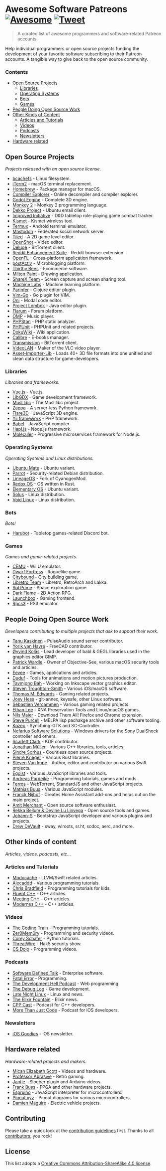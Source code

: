 # Awesome Software Patreons [![Awesome](https://cdn.rawgit.com/sindresorhus/awesome/d7305f38d29fed78fa85652e3a63e154dd8e8829/media/badge.svg)](https://github.com/sindresorhus/awesome) [![Tweet](https://img.shields.io/twitter/url/http/shields.io.svg?style=social)](https://twitter.com/intent/tweet?text=A%20List%20of%20software%20and%20coders%20patreons&url=https://github.com/uraimo/Awesome-Software-Patreons&via=uraimo)

> A curated list of awesome programmers and software-related Patreon accounts.

Help individual programmers or open source projects funding the development of your favorite software subscribing to their Patreon accounts. A tangible way to give back to the open source community.

### Contents

- [Open Source Projects](#open-source-projects)
  - [Libraries](#libraries) 
  - [Operating Systems](#operating-system)
  - [Bots](#bots)
  - [Games](#games)
- [People Doing Open Source Work](#people-doing-open-source-work)
- [Other Kinds of Content](#other-kinds-of-content)
  - [Articles and Tutorials](#articles-and-tutorials)
  - [Videos](#videos)
  - [Podcasts](#podcasta)
  - [Newsletters](#newsletters)
- [Hardware related](#hardware-related)



## Open Source Projects
_Projects released with an open source license._

- [bcachefs](https://www.patreon.com/bcachefs) - Linux filesystem. 
- [iTerm2](https://www.patreon.com/gnachman) - macOS terminal replacement. 
- [Homebrew](https://www.patreon.com/homebrew) - Package manager for macOS.
- [Compiler Explorer](https://www.patreon.com/mattgodbolt) - Online decompiler and compiler explorer. 
- [Godot Engine](https://www.patreon.com/godotengine) - Complete 3D engine.  
- [Monkey 2](https://www.patreon.com/monkey2) - Monkey 2 programming language. 
- [Dekko Project](https://www.patreon.com/dekkoproject) - Ubuntu email client. 
- [Improved Initiative](https://www.patreon.com/improvedinitiative) - D&D tabletop role-playing game combat tracker. 
- [Kismet](https://www.patreon.com/kismetwireless) - Kismet wireless tool. 
- [Termux](https://www.patreon.com/termux) - Android terminal emulator. 
- [Mastodon](https://www.patreon.com/mastodon) - Federated social network server.  
- [Tiled](https://www.patreon.com/bjorn) - A 2D game level editor. 
- [OpenShot](https://www.patreon.com/openshot) - Video editor.
- [Deluge](https://www.patreon.com/deluge_cas) - BitTorrent client. 
- [Reddit Enhancement Suite](https://www.patreon.com/honestbleeps) - Reddit browser extension.
- [OpenFL](https://www.patreon.com/openfl) - Cross-platform application framework. 
- [postActiv](https://www.patreon.com/postActiv) - Microblogging platform. 
- [Thirthy Bees](https://www.patreon.com/thirtybees) - Ecommerce software. 
- [Milton Paint](https://www.patreon.com/serge_rgb) - Drawing application. 
- [ShareX Team](https://www.patreon.com/ShareX) - Screen capture and screen sharing tool. 
- [Machine Labs](https://www.patreon.com/machinelabs) - Machine learning platform.
- [Parinfer](https://www.patreon.com/shaunlebron) - Clojure editor plugin.
- [Vim-Go](https://www.patreon.com/fatih) - Go plugin for VIM.
- [Oni](https://www.patreon.com/onivim) - Modal code editor.
- [Project Lombok](https://www.patreon.com/lombok) - Java editor plugin.
- [Flarum](https://www.patreon.com/flarum) - Forum platform.
- [OMP](https://www.patreon.com/openmusicplayer) - Music player.
- [PHPStan](https://www.patreon.com/phpstan) - PHP static analyzer.
- [PHPUnit](https://www.patreon.com/s_bergmann) - PHPUnit and related projects.
- [DokuWiki](https://www.patreon.com/dokuwiki) - Wiki application.
- [Calibre](https://www.patreon.com/kovidgoyal) - E-books manager.
- [Transmission](https://transmissionbt.com/donate/) - BitTorrent client.
- [VideoLAN](http://www.videolan.org/contribute.html#paypal) - Maker of the VLC video player.
- [Asset-Importer-Lib](https://www.patreon.com/assimp) -  Loads 40+ 3D file formats into one unified and clean data structure for game-developers.

### Libraries 
_Libraries and frameworks._

- [Vue.js](https://www.patreon.com/evanyou) - Vue.js. 
- [LibGDX](https://www.patreon.com/libgdx) - Game development framework.
- [Musl libc](https://www.patreon.com/musl) - The Musl libc project. 
- [Zappa](https://www.patreon.com/zappa) - A server-less Python framework. 
- [Flare3D](https://www.patreon.com/arieln) - JavaScript 3D engine.
- [Yii framework](https://www.patreon.com/samdark) - PHP framework.
- [Babel](https://www.patreon.com/henryzhu) - JavaScript compiler.
- [Hapi.js](https://www.patreon.com/eranhammer) - Node.js framework.
- [Moleculer](https://www.patreon.com/moleculer) - Progressive microservices framework for Node.js.

### Operating Systems
_Operating Systems and Linux distributions._

- [Ubuntu Mate](https://www.patreon.com/ubuntu_mate) - Ubuntu variant. 
- [Parrot](https://www.patreon.com/parrot) - Security-related Debian distribution. 
- [LineageOS](https://www.paypal.me/LineageOS) - Fork of CyanogenMod. 
- [Redox OS](https://www.patreon.com/redox_os) - OS written in Rust.
- [Elementary OS](https://www.patreon.com/elementary) - Ubuntu variant. 
- [Solus](https://www.patreon.com/solus) - Linux distribution. 
- [Void Linux](https://www.patreon.com/xtraeme) - Linux distribution.

### Bots
_Bots!_

- [Harubot](https://www.patreon.com/HaruBot) - Tabletop games-related Discord bot. 

### Games
_Games and game-related projects._

- [CEMU](https://www.patreon.com/cemu) - Wii U emulator. 
- [Dwarf Fortress](https://www.patreon.com/bay12games) - Roguelike game. 
- [Citybound](https://www.patreon.com/citybound) - City building game.
- [Libretro Team](https://www.patreon.com/libretro) - Libretro, RetroArch and Lakka. 
- [Sol Prime](https://www.patreon.com/DigitalEmpireDevelopment) - Space exploration game. 
- [Dark Flame](https://www.patreon.com/BorishDugdum) - 2D Action RPG. 
- [Launchbox](https://www.patreon.com/launchbox) - Gaming frontend. 
- [Rpcs3](https://www.patreon.com/Nekotekina) - PS3 emulator.


## People Doing Open Source Work
_Developers contributing to multiple projects that ask to support their work._

- [Tanu Kaskinen](https://www.patreon.com/tanuk) - PulseAudio sound server contributor. 
- [Yorik van Havre](https://www.patreon.com/yorikvanhavre) - FreeCAD contributor.
- [Øyvind Kolås](https://www.patreon.com/pippin) - Lead developer of babl & GEGL libraries used in the graphics editor GIMP.
- [Patrick Wardle](https://www.patreon.com/objective_see) - Owner of Objective-See, various macOS security tools and articles.
- [Eevee](https://www.patreon.com/eevee) - Games, applications and articles.
- [Duduf](https://www.patreon.com/duduf) - Tools for animations and motion pictures production. 
- [Tavmjong Bah](https://www.patreon.com/tavmjong) - Working on Inkscape vector graphics editor. 
- [Steven Troughton-Smith](https://www.patreon.com/steventroughtonsmith) - Various iOS/macOS software. 
- [Thomas M. Edwards](https://www.patreon.com/thomasmedwards) - Gaming related projects. 
- [Joey Hess](https://www.patreon.com/joeyh) - git-annex, keysafe, other Linux software.
- [Sébastien Vercammen](https://www.patreon.com/sebastienvercammen) - Various gaming related projects.
- [Ethan Lee](https://www.patreon.com/flibitijibibo) - XNA Preservation Tools and Linux/macOS games.
- [Nils Maier](https://www.patreon.com/nmaier) - Download Them All! Firefox and Chrome extension.
- [Steve Purcell](https://www.patreon.com/sanityinc) - MELPA lisp pachakge archive and other software tooling.
- [Kozec](https://www.patreon.com/kozec) - Syncthing-GTK and SC-Controller.
- [Nefarius Software Solutions](https://www.patreon.com/nefarius) - Windows drivers for the Sony DualShock controller and others. 
- [Scarlett Clark](https://www.patreon.com/sgclark) - KDE contributor.
- [Jonathan Müller](https://www.patreon.com/foonathan) - Various C++ libraries, tools, articles.
- [Sindre Sorhus](https://www.patreon.com/sindresorhus) - Countless open source projects.
- [Pierre Krieger](https://www.patreon.com/tomaka) - Various Rust libraries.
- [Steven Van Impe](https://www.patreon.com/svanimpe) - Author, editor and contributor on various Swift projects. 
- [Egoist](https://www.patreon.com/egoist/overview) - Various JavaScript libraries and tools.
- [Andreas Pardeike](https://www.patreon.com/pardeike) - Programming tutorials, games and mods.
- [Ferros](https://www.patreon.com/feross) - WebTorrent, StandardJS and other JavaScript projects.
- [Mathias Buus](https://www.patreon.com/mafintosh) - Various JavaScript modules.
- [Franck Nijhof](https://www.patreon.com/frenck) - Creates Home Assistant add-ons and helps out on the main project.
- [Amit Merchant](https://www.patreon.com/amitmerchant) - Open source software enthusiast.
- [Rekka Bellum & Devine Lu Linvega](https://www.patreon.com/100) - Open source tools and games.
- [Johann-S](https://www.patreon.com/jservoire) - Bootstrap JavaScript developer and various plugins and projects.
- [Drew DeVault](https://www.patreon.com/sircmpwn) - sway, wlroots, sr.ht, scdoc, aerc, and more.


## Other kinds of content
_Articles, videos, podcasts, etc..._

### Articles and Tutorials

- [Modocache](https://www.patreon.com/modocache) - LLVM/Swift related articles. 
- [Alecaddd](https://www.patreon.com/alecaddd) - Various programming tutorials.
- [Chris Bradfield](https://www.patreon.com/kidscancode) - Programming tutorials for kids. 
- [Fluent C++](https://www.patreon.com/fluentcpp) - C++ articles.
- [Meeting C++](https://www.patreon.com/meetingcpp) - C++ articles.
- [Modernes C++](https://www.patreon.com/rainer_grimm) - C++ articles.

### Videos

- [The Coding Train](https://www.patreon.com/codingtrain) - Programming tutorials.
- [Zer0Mem0ry](https://www.patreon.com/Zer0Mem0ry) - Programming and security videos.
- [Corey Schafer](https://www.patreon.com/coreyms) - Python tutorials.
- [ThreatWire](https://www.patreon.com/ThreatWire) - Hak5 security show.
- [CS Dojo](https://www.patreon.com/csdojo) - Programming videos.


### Podcasts

- [Software Defined Talk](https://www.patreon.com/sdt) - Enterprise software. 
- [Fatal Error](https://www.patreon.com/fatalerror) - Programming.
- [The Development Hell Podcast](https://www.patreon.com/devhell) - Web programming. 
- [The Debug Log](https://www.patreon.com/thedebuglog) - Game development. 
- [Late Night Linux](https://www.patreon.com/LateNightLinux) - Linux and news.
- [The Elixir Fountain](https://www.patreon.com/elixirfountain) - Elixir news. 
- [CPP Cast](https://www.patreon.com/CppCast) - Podcast for C++ developers.
- [More Than Just Code](https://www.patreon.com/mtjc) - Podcast for iOS developers.

### Newsletters

- [iOS Goodies](https://www.patreon.com/iosgoodies) - iOS newsletter. 


## Hardware related
_Hardware-related projects and makers._

- [Micah Elizabeth Scott](https://www.patreon.com/scanlime) - Videos and hardware. 
- [Professor Abrasive](https://www.patreon.com/prof_abrasive) - Retro gaming. 
- [Jantje](https://www.patreon.com/jantje) - Sloeber plugin and Arduino videos.
- [Frank Buss](https://www.patreon.com/frankbuss) - FPGA and other hardware projects.
- [Espruino](https://www.patreon.com/espruino) - JavaScript interpreter for microcontrollers.
- [Pinout.xyz](https://www.patreon.com/gadgetoid) - Pinout diagrams for various microcontrollers.
- [Damien Maguire](https://www.patreon.com/evbmw) - Electric vehicle projects.


## Contributing

Please take a quick look at the [contribution guidelines](https://github.com/uraimo/awesome-software-patreons/blob/master/CONTRIBUTING.md) first. Thanks to all [contributors](https://github.com/uraimo/awesome-software-patreons/graphs/contributors); you rock!


## License

This list adopts a [Creative Commons Attribution-ShareAlike 4.0 license](https://creativecommons.org/licenses/by-sa/4.0/).

